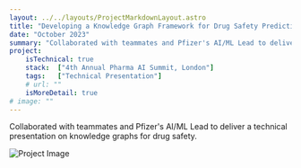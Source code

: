 ```yaml
---
layout: ../../layouts/ProjectMarkdownLayout.astro
title: "Developing a Knowledge Graph Framework for Drug Safety Prediction"
date: "October 2023"
summary: "Collaborated with teammates and Pfizer's AI/ML Lead to deliver a technical presentation on knowledge graphs for drug safety."
project:
    isTechnical: true
    stack:  ["4th Annual Pharma AI Summit, London"]
    tags:   ["Technical Presentation"]
    # url: ""
    isMoreDetail: true
# image: ""
---
```


<p>Collaborated with teammates and Pfizer's AI/ML Lead to deliver a technical presentation on knowledge graphs for drug safety.</p>
<img src="https://www.images.alyssabedard.com/presentation.png" alt="Project Image">
